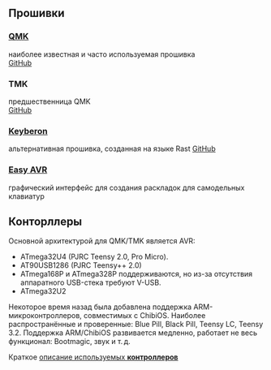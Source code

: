 ## Прошивки

### [QMK](https://github.com/oleg-rnd/rogwiki/tree/main/Firmwares/QMK.md)  
наиболее известная и часто используемая прошивка  
[GitHub](https://github.com/jackhumbert/qmk_firmware) 

### TMK
предшественница QMK  
[GitHub](https://github.com/tmk/tmk_core)

### [Keyberon](https://github.com/TeXitoi/keyberon)  
альтернативная прошивка, созданная на языке Rast
[GitHub](https://github.com/TeXitoi/keyberon) 

### [Easy AVR](https://deskthority.net/wiki/Easy_AVR_USB_Keyboard_Firmware)  
графический интерфейс для создания раскладок для самодельных клавиатур  

## Конторллеры

Основной архитектурой для QMK/TMK является AVR:  

- ATmega32U4 (PJRC Teensy 2.0, Pro Micro).
- AT90USB1286 (PJRC Teensy++ 2.0)
- ATmega168P и ATmega328P поддерживаются, но из-за отсутствия аппаратного USB-стека требуют V-USB.
- ATmega32U2

Некоторое время назад была добавлена поддержка ARM-микроконтроллеров, совместимых с ChibiOS. Наиболее распространённые и проверенные: Blue Pill, Black Pill, Teensy LC, Teensy 3.2. Поддержка ARM/ChibiOS развивается медленно, работает не весь функционал: Bootmagic, звук и т. д.


Краткое [описание используемых **контроллеров**](https://github.com/Flumeded/ru_mech/blob/master/docs/QMK.md#Контроллеры)  
  
